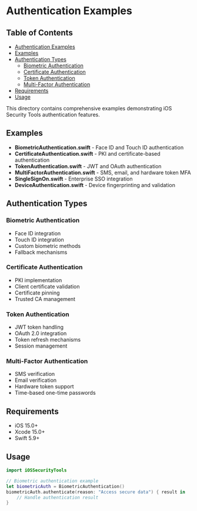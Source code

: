 # Authentication Examples

<!-- TOC START -->
## Table of Contents
- [Authentication Examples](#authentication-examples)
- [Examples](#examples)
- [Authentication Types](#authentication-types)
  - [Biometric Authentication](#biometric-authentication)
  - [Certificate Authentication](#certificate-authentication)
  - [Token Authentication](#token-authentication)
  - [Multi-Factor Authentication](#multi-factor-authentication)
- [Requirements](#requirements)
- [Usage](#usage)
<!-- TOC END -->


This directory contains comprehensive examples demonstrating iOS Security Tools authentication features.

## Examples

- **BiometricAuthentication.swift** - Face ID and Touch ID authentication
- **CertificateAuthentication.swift** - PKI and certificate-based authentication
- **TokenAuthentication.swift** - JWT and OAuth authentication
- **MultiFactorAuthentication.swift** - SMS, email, and hardware token MFA
- **SingleSignOn.swift** - Enterprise SSO integration
- **DeviceAuthentication.swift** - Device fingerprinting and validation

## Authentication Types

### Biometric Authentication
- Face ID integration
- Touch ID integration
- Custom biometric methods
- Fallback mechanisms

### Certificate Authentication
- PKI implementation
- Client certificate validation
- Certificate pinning
- Trusted CA management

### Token Authentication
- JWT token handling
- OAuth 2.0 integration
- Token refresh mechanisms
- Session management

### Multi-Factor Authentication
- SMS verification
- Email verification
- Hardware token support
- Time-based one-time passwords

## Requirements

- iOS 15.0+
- Xcode 15.0+
- Swift 5.9+

## Usage

```swift
import iOSSecurityTools

// Biometric authentication example
let biometricAuth = BiometricAuthentication()
biometricAuth.authenticate(reason: "Access secure data") { result in
    // Handle authentication result
}
```
